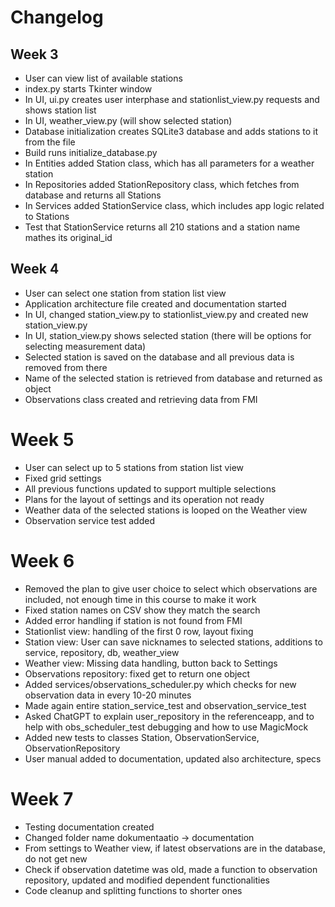 # Changelog
## Week 3

- User can view list of available stations
- index.py starts Tkinter window
- In UI, ui.py creates user interphase and stationlist_view.py requests and shows station list
- In UI, weather_view.py (will show selected station)
- Database initialization creates SQLite3 database and adds stations to it from the file
- Build runs initialize_database.py
- In Entities added Station class, which has all parameters for a weather station
- In Repositories added StationRepository class, which fetches from database and returns all Stations
- In Services added StationService class, which includes app logic related to Stations
- Test that StationService returns all 210 stations and a station name mathes its original_id

## Week 4

- User can select one station from station list view
- Application architecture file created and documentation started
- In UI, changed station_view.py to stationlist_view.py and created new station_view.py
- In UI, station_view.py shows selected station (there will be options for selecting measurement data)
- Selected station is saved on the database and all previous data is removed from there
- Name of the selected station is retrieved from database and returned as object
- Observations class created and retrieving data from FMI

# Week 5 
- User can select up to 5 stations from station list view
- Fixed grid settings
- All previous functions updated to support multiple selections
- Plans for the layout of settings and its operation not ready
- Weather data of the selected stations is looped on the Weather view
- Observation service test added

# Week 6
- Removed the plan to give user choice to select which observations are included, not enough time in this course to make it work
- Fixed station names on CSV show they match the search
- Added error handling if station is not found from FMI
- Stationlist view: handling of the first 0 row, layout fixing
- Station view: User can save nicknames to selected stations, additions to service, repository, db, weather_view
- Weather view: Missing data handling, button back to Settings
- Observations repository: fixed get to return one object
- Added services/observations_scheduler.py which checks for new observation data in every 10-20 minutes
- Made again entire station_service_test and observation_service_test
- Asked ChatGPT to explain user_repository in the referenceapp, and to help with obs_scheduler_test debugging and how to use MagicMock
- Added new tests to classes Station, ObservationService, ObservationRepository
- User manual added to documentation, updated also architecture, specs

# Week 7
- Testing documentation created
- Changed folder name dokumentaatio -> documentation
- From settings to Weather view, if latest observations are in the database, do not get new
- Check if observation datetime was old, made a function to observation repository, updated and modified dependent functionalities
- Code cleanup and splitting functions to shorter ones